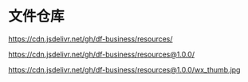 # 文件仓库


https://cdn.jsdelivr.net/gh/df-business/resources/

https://cdn.jsdelivr.net/gh/df-business/resources@1.0.0/

https://cdn.jsdelivr.net/gh/df-business/resources@1.0.0/wx_thumb.jpg

